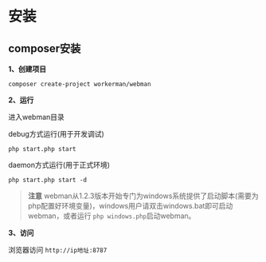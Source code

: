 # 安装

## composer安装


**1、创建项目**

`composer create-project workerman/webman`

**2、运行**  

进入webman目录   

debug方式运行(用于开发调试)
 
`php start.php start`

daemon方式运行(用于正式环境)

`php start.php start -d`

> **注意**
> webman从1.2.3版本开始专门为windows系统提供了启动脚本(需要为php配置好环境变量)，windows用户请双击windows.bat即可启动webman，或者运行 `php windows.php`启动webman。

**3、访问**

浏览器访问 `http://ip地址:8787`


